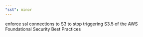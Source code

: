 ```yaml
---
"sst": minor
---
```


enforce ssl connections to S3 to stop triggering S3.5 of the AWS Foundational Security Best Practices
